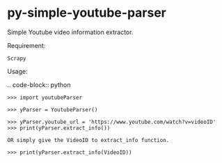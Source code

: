 # py-simple-youtube-parser

Simple Youtube video information extractor.

Requirement:
 
    Scrapy

Usage:

.. code-block:: python
    
    >>> import youtubeParser
    
    >>> yParser = YoutubeParser()
    
    >>> yParser.youtube_url = 'https://www.youtube.com/watch?v=videoID'
    >>> print(yParser.extract_info())
    
    OR simply give the VideoID to extract_info function.
    
    >>> print(yParser.extract_info(VideoID))
    




